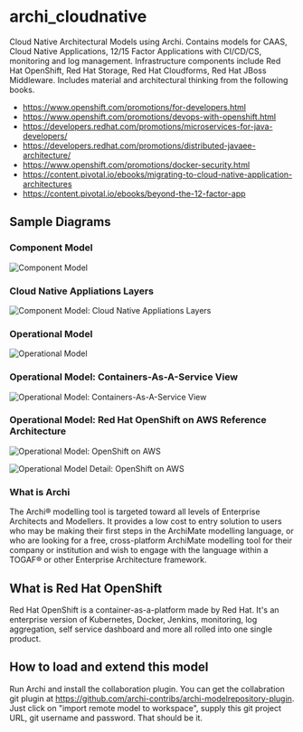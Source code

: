 # archi_cloudnative
Cloud Native Architectural Models using Archi. Contains models for CAAS, Cloud Native Applications, 12/15 Factor Applications with CI/CD/CS, monitoring and log management. Infrastructure components include Red Hat OpenShift, Red Hat Storage, Red Hat Cloudforms, Red Hat JBoss Middleware.  Includes material and architectural thinking from the following books.

* https://www.openshift.com/promotions/for-developers.html
* https://www.openshift.com/promotions/devops-with-openshift.html
* https://developers.redhat.com/promotions/microservices-for-java-developers/
* https://developers.redhat.com/promotions/distributed-javaee-architecture/
* https://www.openshift.com/promotions/docker-security.html
* https://content.pivotal.io/ebooks/migrating-to-cloud-native-application-architectures
* https://content.pivotal.io/ebooks/beyond-the-12-factor-app

## Sample Diagrams
### Component Model
![Component Model](https://github.com/alberttwong/archi_openshift/blob/master/images_docs/Component%20Model.png)

### Cloud Native Appliations Layers
![Component Model: Cloud Native Appliations Layers](https://github.com/alberttwong/archi_openshift/blob/master/images_docs/Component%20Model:%20Cloud%20Native%20Applications%20Layers.png)

### Operational Model
![Operational Model](https://github.com/alberttwong/archi_openshift/blob/master/images_docs/Operational%20Model.png)

### Operational Model: Containers-As-A-Service View
![Operational Model: Containers-As-A-Service View](https://github.com/alberttwong/archi_openshift/blob/master/images_docs/Operational%20Model:%20Containers-as-a-Service%20View.png)

### Operational Model: Red Hat OpenShift on AWS Reference Architecture
![Operational Model: OpenShift on AWS](https://github.com/alberttwong/archi_openshift/blob/master/images_docs/Operational%20Model:%20Data%20Center%20View.png)

![Operational Model Detail: OpenShift on AWS](https://github.com/alberttwong/archi_openshift/blob/master/images_docs/Operational%20Model:%20Data%20Center%20View%20Detail.png)

### What is Archi
The Archi® modelling tool is targeted toward all levels of Enterprise Architects and Modellers. It provides a low cost to entry solution to users who may be making their first steps in the ArchiMate modelling language, or who are looking for a free, cross-platform ArchiMate modelling tool for their company or institution and wish to engage with the language within a TOGAF® or other Enterprise Architecture framework.

## What is Red Hat OpenShift
Red Hat OpenShift is a container-as-a-platform made by Red Hat.   It's an enterprise version of Kubernetes, Docker, Jenkins, monitoring, log aggregation, self service dashboard and more all rolled into one single product. 

## How to load and extend this model 
Run Archi and install the collaboration plugin.  You can get the collabration git plugin at https://github.com/archi-contribs/archi-modelrepository-plugin.   Just click on "import remote model to workspace", supply this git project URL, git username and password.  That should be it.
